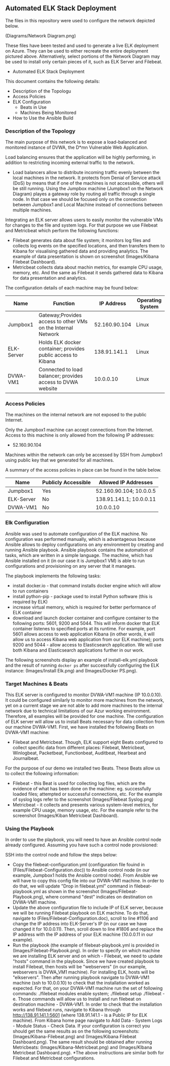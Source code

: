 ## Automated ELK Stack Deployment

The files in this repository were used to configure the network depicted below.

(Diagrams/Network Diagram.png)

These files have been tested and used to generate a live ELK deployment on Azure. They can be used to either recreate the entire deployment pictured above. Alternatively, select portions of the Network Diagram may be used to install only certain pieces of it, such as ELK Server and Filebeat.

  - Automated ELK Stack Deployment

This document contains the following details:
- Description of the Topologu
- Access Policies
- ELK Configuration
  - Beats in Use
  - Machines Being Monitored
- How to Use the Ansible Build


### Description of the Topology
The main purpose of this network is to expose a load-balanced and monitored instance of DVWA, the D*mn Vulnerable Web Application.

Load balancing ensures that the application will be highly performing, in addition to restricting incoming external traffic to the network.
- Load balancers allow to distribute incoming traffic evenly between the local machines in the network. It protects from Denial of Service attack (DoS) by means that if one of the machines is not accessible, others will be still running. Using the Jumpbox machine (Jumpbox1 on the Network Diagram) playes a gateway role by routing all traffic through a single node. In that case we should be focused only on the connection between Jumpbox1 and Local Machine instead of connections between multiple machines. 

Integrating an ELK server allows users to easily monitor the vulnerable VMs for changes to the file and system logs. For that purpose we use Filebeat and Metricbeat which perform the following functions:
- Filebeat generates data about file system; it monitors log files and collects log events on the specified locations, and then transfers them to Kibana for visualising gathered data and providing analytics. The example of data presentation is shown on screenshot (Images/Kibana Filebeat Dashboard).
- Metricbeat collects data about machin metrics, for example CPU usage, memory, etc. And the same as Filebeat it sends gathered data to Kibana for data presentation and analytics.

The configuration details of each machine may be found below:

| Name       | Function                                                     | IP Address    | Operating  System |
|------------|--------------------------------------------------------------|---------------|-------------------|
| Jumpbox1   | Gateway;Provides access to other VMs on the Internal Network | 52.160.90.104 | Linux             |
| ELK-Server | Holds ELK docker container; provides public access to Kibana | 138.91.141.1  | Linux             |
| DVWA-VM1   | Connected to load balancer; provides access to DVWA website  | 10.0.0.10     | Linux             |

### Access Policies
The machines on the internal network are not exposed to the public Internet. 

Only the Jumpbox1 machine can accept connections from the Internet. Access to this machine is only allowed from the following IP addresses:
- 52.160.90.104

Machines within the network can only be accessed by SSH from Jumpbox1 using public key that we generated for all machines.

A summary of the access policies in place can be found in the table below.

| Name       | Publicly Accessible | Allowed IP Addresses    |
|------------|---------------------|-------------------------|
| Jumpbox1   | Yes                 | 52.160.90.104; 10.0.0.5 |
| ELK-Server | No                  | 138.91.141.1; 10.0.0.11 |
| DVWA-VM1   | No                  | 10.0.0.10               |


### Elk Configuration
Ansible was used to automate configuration of the ELK machine. No configuration was performed manually, which is advantageous because Ansible allows to deploy configurations on any environment by creating and 
running Ansible playbook. Ansible playbook contains the automation of tasks, which are written in a simple language. The machine, which has Ansible installed on it (in our case it is Jumpbox1 VM) is able to run configurations and provisioning on any server that it manages. 

The playbook implements the following tasks:
- install docker.io - that command installs docker engine which will allow to run containers
- install python-pip - package used to install Python software (this is required by ELK)
- increase virtual memory, which is required for better performance of ELK container
- download and launch docker container and configure container  to the following ports: 5601, 9200 and 5044. This will inform docker that ELK container listenes to specified ports at its runtime. For example, port 5601 allows access to web application Kibana (in other words, it will allow us to access Kibana web application from our ELK machine); ports 9200 and 5044 - allow access to Elasticsearch application. We will use both Kibana and Elasticsearch applications further in our work. 
 
The following screenshots display an example of install-elk.yml playbook and the result of running `docker ps` after successfully configuring the ELK instance: (Images/Install Elk.png) and (Images/Docker PS.png).

### Target Machines & Beats
This ELK server is configured to monitor DVWA-VM1 machine (IP 10.0.0.10). It could be configured similarly to monitor more machines from the network, yet on a current stage we are not able to add more machines to the internal network due to technical limitations of our Azur working environment. Therefore, all examples will be provided for one machine. The configuration of ELK server will allow us to install Beats necessary for data collection from our machine DVWA-VM1.
First, we have installed the following Beats on DVWA-VM1 machine:
- Filebeat and Metricbeat.
Though, ELK support eight Beats configured to collect specific data from different places: Filebeat, Metricbeat, Winlogbeat, Packetbeat, Functionbeat, Auditbeat, Hearbeat and Journalbeat. 

For the purpose of our demo we installed two Beats. These Beats allow us to collect the following information:
- Filebeat - this Beat is used for collecting log files, which are the evidence of what has been done on the machine: eg. successfully loaded files; attempted or successful connections, etc. For the example of syslog logs refer to the screenshot (Images/Filebeat Syslog.png)
- Metricbeat - it collects and presents various system-level metrics, for example CPU usage, memory usage, etc. For the example refer to the screenshot (Images/Kiban Metricbeat Dashboard).

### Using the Playbook
In order to use the playbook, you will need to have an Ansible control node already configured. Assuming you have such a control node provisioned: 

SSH into the control node and follow the steps below:
- Copy the  filebeat-configuration.yml (configuration file fouind in (Files/Filebeat-Configuration.doc)) to Ansible control node (in our example, Jumpbox1 holds the Ansible control node). From Ansible we will have to copy this config file into our DVWA-VM1 machine. In order to do that, we will update "Drop in filebeat.yml" command in filebeat-playbook.yml as shown in the screenshot (Images/Filebeat-Playbook.png), where command "dest" indicates on destination on DVWA-VM1 machine. 
- Update the above configuration file to include IP of ELK server, because we will be running Filebeat playbook on ELK machine. To do that, navigate to (Files/Filebeat-Configuration.doc), scroll to line #1106 and change the IP address into ELK-Server's IP (in our case we have changed it for 10.0.0.11). Then, scroll down to line #1806 and replace the IP address with the IP address of your ELK machine (10.0.0.11 in our example).
- Run the playbook (the example of filebeat-playbook.yml is provided in (Images/Filebeat-Playbook.png). In order to specify on which machine we are installing ELK server and on which - Filebeat, we need to update "hosts" command in the playbook. Since we have created playbook to install Filebeat, then hosts will be "webservers" (in our example, webservers is DVWA_VM1 machine). For installing ELK, hosts will be "elkservers". 
Then after running playbook navigate to DVWA-VM1 machine (ssh to 10.0.0.10) to check that the installation worked as expected.
For that, on your DVWA-VM1 machine run the set of following commands:
  ./filebeat modules enable system;
  ./filebeat setup
  ./filebeat -e.
  Those commands will allow us to Install and run filebeat on destination machine - DVWA-VM1. 
  In order to check that the installation works and filebeat runs, navigate to Kibana through http://138.91.141.1:5601 (where 138.91.141.1 - is a Public IP for ELK machine). From Kibana home page navigate to Add Data - System Logs - Module Status - Check Data. If your configuration is correct you should get the same results as on the following screenshots: (Images/Kibana-Filebeat.png) and (Images/Kibana Filebeat Dashboard.png). The same result should be obtained after running Metricbeats: (Images/Kibana-Metricbeat.png) and (Images/KIbana Metricbeat Dashboard.png).
*The above instructions are similar both for Filebeat and Metricbeat configurations.
